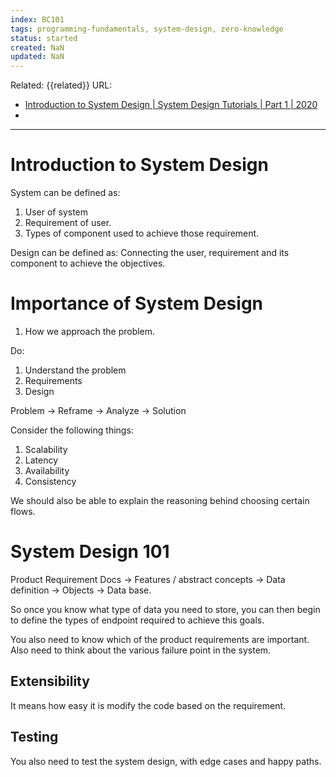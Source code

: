 ```yaml
---
index: BC101
tags: programming-fundamentals, system-design, zero-knowledge
status: started
created: NaN
updated: NaN
---
```

Related: {{related}}
URL: 
- [Introduction to System Design | System Design Tutorials | Part 1 | 2020](https://www.youtube.com/watch?v=FSR1s2b-l_I&list=PLTCrU9sGyburBw9wNOHebv9SjlE4Elv5a)
- 

---

# Introduction to System Design

System can be defined as: 
1. User of system
2. Requirement of user.
3. Types of component used to achieve those requirement. 

Design can be defined as: Connecting the user, requirement and its component to achieve the objectives. 


# Importance of System Design

1. How we approach the problem. 

Do: 
1. Understand the problem
2. Requirements
3. Design

Problem -> Reframe -> Analyze -> Solution

Consider the following things: 
1. Scalability 
2. Latency
3. Availability 
4. Consistency

We should also be able to explain the reasoning behind choosing certain flows.


# System Design 101

Product Requirement Docs -> Features / abstract concepts -> Data definition -> Objects -> Data base.

So once you know what type of data you need to store, you can then begin to define the types of endpoint required to achieve this goals. 

You also need to know which of the product requirements are important. Also need to think about the various failure point in the system. 

## Extensibility 

It means how easy it is modify the code based on the requirement. 

## Testing

You also need to test the system design, with edge cases and happy paths. 